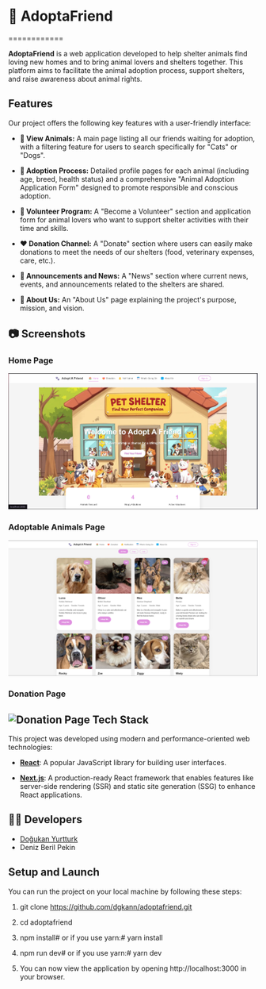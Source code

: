 # 🐾 AdoptaFriend
============

**AdoptaFriend** is a web application developed to help shelter animals find loving new homes and to bring animal lovers and shelters together. This platform aims to facilitate the animal adoption process, support shelters, and raise awareness about animal rights.

Features
--------

Our project offers the following key features with a user-friendly interface:

*   **🐾 View Animals:** A main page listing all our friends waiting for adoption, with a filtering feature for users to search specifically for "Cats" or "Dogs".
    
*   **📝 Adoption Process:** Detailed profile pages for each animal (including age, breed, health status) and a comprehensive "Animal Adoption Application Form" designed to promote responsible and conscious adoption.
    
*   **🤝 Volunteer Program:** A "Become a Volunteer" section and application form for animal lovers who want to support shelter activities with their time and skills.
    
*   **❤️ Donation Channel:** A "Donate" section where users can easily make donations to meet the needs of our shelters (food, veterinary expenses, care, etc.).
    
*   **📢 Announcements and News:** A "News" section where current news, events, and announcements related to the shelters are shared.
    
*   **📖 About Us:** An "About Us" page explaining the project's purpose, mission, and vision.
    


## 📷 Screenshots

### Home Page
![Home Page](./screenshots/homepage.png)


### Adoptable Animals Page
![Adoptable Animals Page](./screenshots/pets.png)

### Donation Page
![Donation Page](./screenshots/donation.png)
Tech Stack
----------

This project was developed using modern and performance-oriented web technologies:

*   [**React**](https://reactjs.org/): A popular JavaScript library for building user interfaces.
    
*   [**Next.js**](https://nextjs.org/): A production-ready React framework that enables features like server-side rendering (SSR) and static site generation (SSG) to enhance React applications.
    
## 👨‍💻 Developers

- [Doğukan Yurtturk](https://github.com/dgkann)  
- Deniz Beril Pekin

Setup and Launch
----------------

You can run the project on your local machine by following these steps:

1.  git clone https://github.com/dgkann/adoptafriend.git
    
2.  cd adoptafriend
    
3.  npm install# or if you use yarn:# yarn install
    
4.  npm run dev# or if you use yarn:# yarn dev
    
5.  You can now view the application by opening http://localhost:3000 in your browser.
